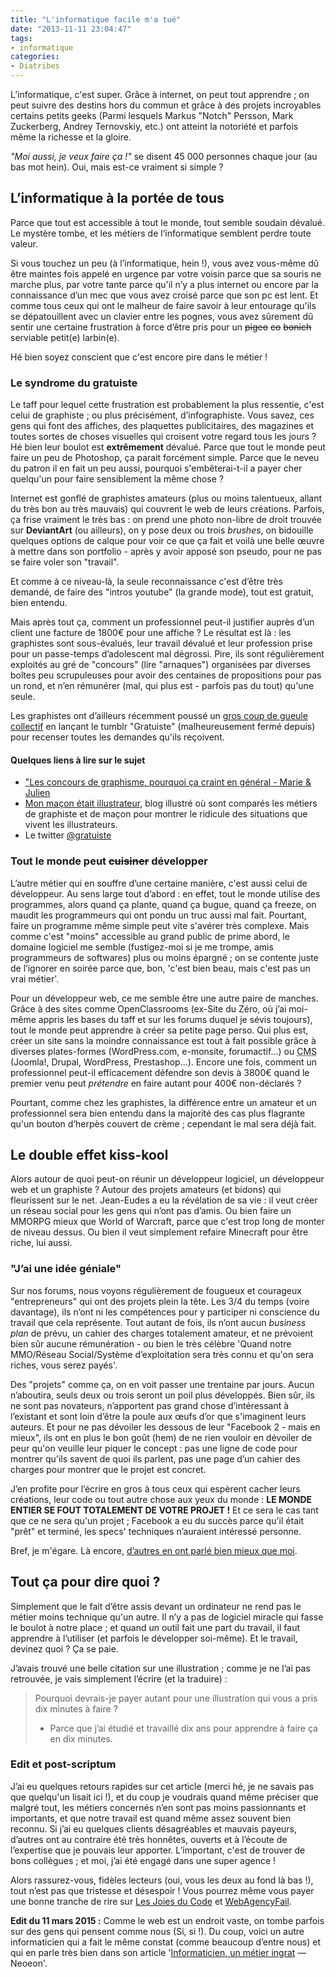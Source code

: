 ```yaml
---
title: "L'informatique facile m'a tué"
date: "2013-11-11 23:04:47"
tags:
- informatique
categories:
- Diatribes
---
```


L’informatique, c'est super. Grâce à internet, on peut tout apprendre ; on peut suivre des destins hors du commun et grâce à des projets incroyables certains petits geeks (Parmi lesquels Markus "Notch" Persson, Mark Zuckerberg, Andrey Ternovskiy, etc.) ont atteint la notoriété et parfois même la richesse et la gloire.

_"Moi aussi, je veux faire ça !"_ se disent 45 000 personnes chaque jour (au bas mot hein). Oui, mais est-ce vraiment si simple ?


## L’informatique à la portée de tous

Parce que tout est accessible à tout le monde, tout semble soudain dévalué. Le mystère tombe, et les métiers de l’informatique semblent perdre toute valeur.

Si vous touchez un peu (à l’informatique, hein !), vous avez vous-même dû être maintes fois appelé en urgence par votre voisin parce que sa souris ne marche plus, par votre tante parce qu'il n’y a plus internet ou encore par la connaissance d’un mec que vous avez croisé parce que son pc est lent. Et comme tous ceux qui ont le malheur de faire savoir à leur entourage qu'ils se dépatouillent avec un clavier entre les pognes, vous avez sûrement dû sentir une certaine frustration à force d’être pris pour un <del>pigeo</del> <del>co</del> <del>bonich</del> serviable petit(e) larbin(e).

Hé bien soyez conscient que c'est encore pire dans le métier !

### Le syndrome du gratuiste

Le taff pour lequel cette frustration est probablement la plus ressentie, c'est celui de graphiste ; ou plus précisément, d’infographiste. Vous savez, ces gens qui font des affiches, des plaquettes publicitaires, des magazines et toutes sortes de choses visuelles qui croisent votre regard tous les jours ? Hé bien leur boulot est **extrêmement** dévalué. Parce que tout le monde peut faire un peu de Photoshop, ça parait forcément simple. Parce que le neveu du patron il en fait un peu aussi, pourquoi s'embêterai-t-il a payer cher quelqu'un pour faire sensiblement la même chose ?

Internet est gonflé de graphistes amateurs (plus ou moins talentueux, allant du très bon au très mauvais) qui couvrent le web de leurs créations. Parfois, ça frise vraiment le très bas : on prend une photo non-libre de droit trouvée sur **DeviantArt** (ou ailleurs), on y pose deux ou trois _brushes_, on bidouille quelques options de calque pour voir ce que ça fait et voilà une belle œuvre à mettre dans son portfolio - après y avoir apposé son pseudo, pour ne pas se faire voler son "travail".

Et comme à ce niveau-là, la seule reconnaissance c'est d’être très demandé, de faire des "intros youtube" (la grande mode), tout est gratuit, bien entendu.

Mais après tout ça, comment un professionnel peut-il justifier auprès d’un client une facture de 1800€ pour une affiche ? Le résultat est là : les graphistes sont sous-évalués, leur travail dévalué et leur profession prise pour un passe-temps d’adolescent mal dégrossi. Pire, ils sont régulièrement exploités au gré de "concours" (lire "arnaques") organisées par diverses boîtes peu scrupuleuses pour avoir des centaines de propositions pour pas un rond, et n’en rémunérer (mal, qui plus est - parfois pas du tout) qu'une seule.

Les graphistes ont d’ailleurs récemment poussé un [gros coup de gueule collectif](http://www.meltybuzz.fr/gratuiste-le-tumblr-des-graphistes-gratuits-en-rogne-a193271.html) en lançant le tumblr "Gratuiste" (malheureusement fermé depuis) pour recenser toutes les demandes qu'ils reçoivent.

#### Quelques liens à lire sur le sujet

*   ["Les concours de graphisme, pourquoi ça craint en général - Marie & Julien](http://www.mariejulien.com/?post/2007/09/06/Les-concours-de-graphisme-pourquoi-ca-craint-en-general)
*   [Mon maçon était illustrateur](http://monmacon.tumblr.com/), blog illustré où sont comparés les métiers de graphiste et de maçon pour montrer le ridicule des situations que vivent les illustrateurs.
*   Le twitter [@gratuiste](https://twitter.com/gratuiste)

### Tout le monde peut <del>cuisiner</del> développer

L’autre métier qui en souffre d’une certaine manière, c'est aussi celui de développeur. Au sens large tout d’abord : en effet, tout le monde utilise des programmes, alors quand ça plante, quand ça bugue, quand ça freeze, on maudit les programmeurs qui ont pondu un truc aussi mal fait. Pourtant, faire un programme même simple peut vite s'avérer très complexe. Mais comme c'est "moins" accessible au grand public de prime abord, le domaine logiciel me semble (fustigez-moi si je me trompe, amis programmeurs de softwares) plus ou moins épargné ; on se contente juste de l’ignorer en soirée parce que, bon, 'c'est bien beau, mais c'est pas un vrai métier'.

Pour un développeur web, ce me semble être une autre paire de manches. Grâce à des sites comme OpenClassrooms (ex-Site du Zéro, où j’ai moi-même appris les bases du taff et sur les forums duquel je sévis toujours), tout le monde peut apprendre à créer sa petite page perso. Qui plus est, créer un site sans la moindre connaissance est tout à fait possible grâce à diverses plates-formes (WordPress.com, e-monsite, forumactif…) ou <abbr title="Content Management System">CMS</abbr> (Joomla!, Drupal, WordPress, Prestashop…). Encore une fois, comment un professionnel peut-il efficacement défendre son devis à 3800€ quand le premier venu peut _prétendre_ en faire autant pour 400€ non-déclarés ?

Pourtant, comme chez les graphistes, la différence entre un amateur et un professionnel sera bien entendu dans la majorité des cas plus flagrante qu'un bouton d’herpès couvert de crème ; cependant le mal sera déjà fait.

## Le double effet kiss-kool

Alors autour de quoi peut-on réunir un développeur logiciel, un développeur web et un graphiste ? Autour des projets amateurs (et bidons) qui fleurissent sur le net. Jean-Eudes a eu la révélation de sa vie : il veut créer un réseau social pour les gens qui n’ont pas d’amis. Ou bien faire un MMORPG mieux que World of Warcraft, parce que c'est trop long de monter de niveau dessus. Ou bien il veut simplement refaire Minecraft pour être riche, lui aussi.

### "J’ai une idée géniale"

Sur nos forums, nous voyons régulièrement de fougueux et courageux "entrepreneurs" qui ont des projets plein la tête. Les 3/4 du temps (voire davantage), ils n’ont ni les compétences pour y participer ni conscience du travail que cela représente. Tout autant de fois, ils n’ont aucun _business plan_ de prévu, un cahier des charges totalement amateur, et ne prévoient bien sûr aucune rémunération - ou bien le très célèbre 'Quand notre MMO/Réseau Social/Système d’exploitation sera très connu et qu'on sera riches, vous serez payés'.

Des "projets" comme ça, on en voit passer une trentaine par jours. Aucun n’aboutira, seuls deux ou trois seront un poil plus développés. Bien sûr, ils ne sont pas novateurs, n’apportent pas grand chose d’intéressant à l’existant et sont loin d’être la poule aux œufs d’or que s'imaginent leurs auteurs. Et pour ne pas dévoiler les dessous de leur "Facebook 2 - mais en mieux", ils ont en plus le bon goût (hem) de ne rien vouloir en dévoiler de peur qu'on veuille leur piquer le concept : pas une ligne de code pour montrer qu'ils savent de quoi ils parlent, pas une page d’un cahier des charges pour montrer que le projet est concret.

J’en profite pour l’écrire en gros à tous ceux qui espèrent cacher leurs créations, leur code ou tout autre chose aux yeux du monde : **LE MONDE ENTIER SE FOUT TOTALEMENT DE VOTRE PROJET !** Et ce sera le cas tant que ce ne sera qu'un projet ; Facebook a eu du succès parce qu'il était "prêt" et terminé, les specs' techniques n’auraient intéressé personne.

Bref, je m'égare. Là encore, [d’autres en ont parlé bien mieux que moi](http://conquerirlemonde.com/blog/category/erreurs-classiques/).

## Tout ça pour dire quoi ?

Simplement que le fait d’être assis devant un ordinateur ne rend pas le métier moins technique qu'un autre. Il n’y a pas de logiciel miracle qui fasse le boulot à notre place ; et quand un outil fait une part du travail, il faut apprendre à l’utiliser (et parfois le développer soi-même). Et le travail, devinez quoi ? Ça se paie.

J’avais trouvé une belle citation sur une illustration ; comme je ne l’ai pas retrouvée, je vais simplement l’écrire (et la traduire) :

> Pourquoi devrais-je payer autant pour une illustration qui vous a pris dix minutes à faire ?
> - Parce que j’ai étudié et travaillé dix ans pour apprendre à faire ça en dix minutes.

### Edit et post-scriptum

J’ai eu quelques retours rapides sur cet article (merci hé, je ne savais pas que quelqu'un lisait ici !), et du coup je voudrais quand même préciser que malgré tout, les métiers concernés n’en sont pas moins passionnants et importants, et que notre travail est quand même assez souvent bien reconnu. Si j’ai eu quelques clients désagréables et mauvais payeurs, d’autres ont au contraire été très honnêtes, ouverts et à l’écoute de l’expertise que je pouvais leur apporter. L’important, c'est de trouver de bons collègues ; et moi, j’ai été engagé dans une super agence !

Alors rassurez-vous, fidèles lecteurs (oui, vous les deux au fond là bas !), tout n’est pas que tristesse et désespoir ! Vous pourrez même vous payer une bonne tranche de rire sur [Les Joies du Code](http://lesjoiesducode.tumblr.com/) et [WebAgencyFail](http://www.webagencyfail.com/).

**Edit du 11 mars 2015 :** Comme le web est un endroit vaste, on tombe parfois sur des gens qui pensent comme nous (Si, si !). Du coup, voici un autre informaticien qui a fait le même constat (comme beaucoup d’entre nous) et qui en parle très bien dans son article '[Informaticien, un métier ingrat](http://www.neoeon.net/index.php?act=1&com=64 "Neoeon") — Neoeon'.
